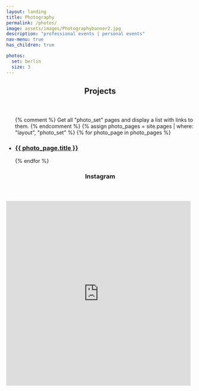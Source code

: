 ```yaml
---
layout: landing
title: Photography
permalink: /photos/
image: assets/images/Photographybanner2.jpg
description: "professional events | personal events"
nav-menu: true
has_children: true

photos:
  set: berlin
  size: 3
---
```


<!-- One -->
<section id="two">
	<div class="inner">
		<header class="major">
			<h1>Projects</h1> 
    	</header>

<ul id="specialUl" >
  {% comment %}
    Get all "photo_set" pages and display a list with links to them.
  {% endcomment %}
  {% assign photo_pages = site.pages | where: "layout", "photo_set" %}
  {% for photo_page in photo_pages %}
    <li>
      <h3><a href="{{ photo_page.url | prepend: site.baseurl }}">{{ photo_page.title }}</a></h3>
    </li>
  {% endfor %}
</ul>

<!-- Division -->
<div class="row">
    <div class="6u 12u$(small)">

<!-- Two -->
<section id="one">
  	<div class="inner">
		<header class="major">
			<h1>Instagram</h1>
        </header>

<!-- SnapWidget -->
<div class="snapwidget desktop">
<iframe src="https://snapwidget.com/embed/633817" class="snapwidget-widget" allowtransparency="true" frameborder="0" scrolling="no" style="border:none; overflow:hidden;  width:495px; height:495px"></iframe>
</div>
</div>